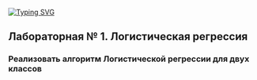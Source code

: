 [![Typing SVG](https://readme-typing-svg.herokuapp.com?font=Fira+Code&weight=450&size=30&duration=5100&pause=800&width=435&lines=%D0%9C%D0%B0%D1%88%D0%B8%D0%BD%D0%BD%D0%BE%D0%B5+%D0%BE%D0%B1%D1%83%D1%87%D0%B5%D0%BD%D0%B8%D0%B5)](https://github.com/L1KASA/MO_labs.git)
## Лабораторная № 1. Логистическая регрессия
### Реализовать алгоритм Логистической регрессии для двух классов

